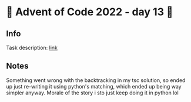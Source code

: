 # 🎄 Advent of Code 2022 - day 13 🎄

## Info

Task description: [link](https://adventofcode.com/2022/day/13)

## Notes

Something went wrong with the backtracking in my tsc solution, so ended up just re-writing it using python's matching, which ended up being way simpler anyway. Morale of the story i sto just keep doing it in python lol
